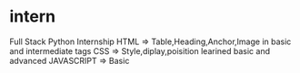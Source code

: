 # intern
Full Stack Python Internship
HTML => Table,Heading,Anchor,Image in basic and intermediate tags
CSS => Style,diplay,poisition learined basic and advanced
JAVASCRIPT => Basic
